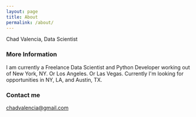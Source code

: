 ```yaml
---
layout: page
title: About
permalink: /about/
---
```


Chad Valencia, Data Scientist

### More Information

I am currently a Freelance Data Scientist and Python Developer working out of New York, NY. Or Los Angeles. Or Las Vegas. Currently I'm looking for opportunities in NY, LA, and Austin, TX.

### Contact me

[chadvalencia@gmail.com](mailto:chadvalencia@gmail.com)
